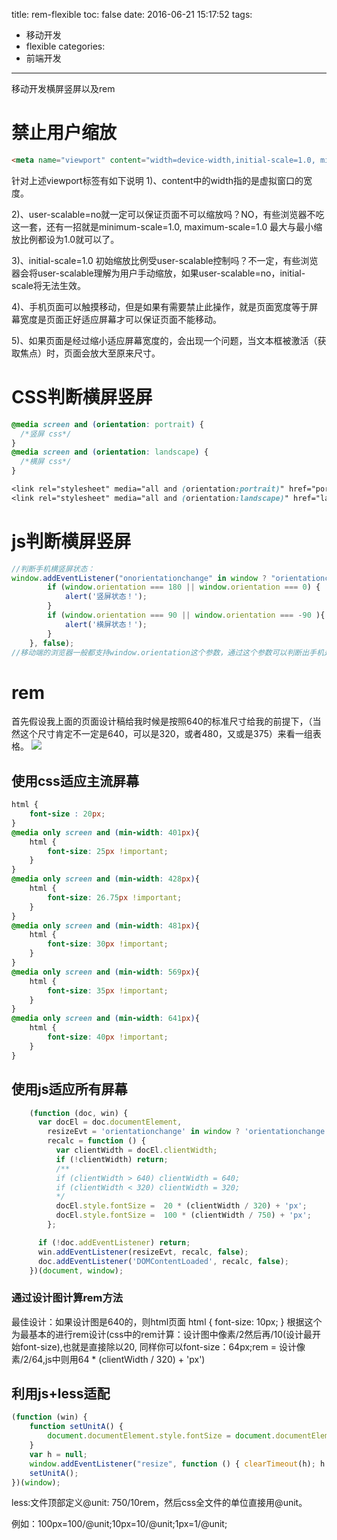 title: rem-flexible
toc: false
date: 2016-06-21 15:17:52
tags:
  - 移动开发
  - flexible
categories:
  - 前端开发
---

移动开发横屏竖屏以及rem
<!--more-->

# 禁止用户缩放

```html
<meta name="viewport" content="width=device-width,initial-scale=1.0, minimum-scale=1.0, maximum-scale=1.0, user-scalable=no"/>
```
针对上述viewport标签有如下说明
1)、content中的width指的是虚拟窗口的宽度。

2)、user-scalable=no就一定可以保证页面不可以缩放吗？NO，有些浏览器不吃这一套，还有一招就是minimum-scale=1.0, maximum-scale=1.0 最大与最小缩放比例都设为1.0就可以了。

3)、initial-scale=1.0 初始缩放比例受user-scalable控制吗？不一定，有些浏览器会将user-scalable理解为用户手动缩放，如果user-scalable=no，initial-scale将无法生效。

4)、手机页面可以触摸移动，但是如果有需要禁止此操作，就是页面宽度等于屏幕宽度是页面正好适应屏幕才可以保证页面不能移动。

5)、如果页面是经过缩小适应屏幕宽度的，会出现一个问题，当文本框被激活（获取焦点）时，页面会放大至原来尺寸。

# CSS判断横屏竖屏

```css
@media screen and (orientation: portrait) {
  /*竖屏 css*/
}
@media screen and (orientation: landscape) {
  /*横屏 css*/
}

<link rel="stylesheet" media="all and (orientation:portrait)" href="portrait.css">
<link rel="stylesheet" media="all and (orientation:landscape)" href="landscape.css">
```
# js判断横屏竖屏

```js
//判断手机横竖屏状态：
window.addEventListener("onorientationchange" in window ? "orientationchange" : "resize", function() {
        if (window.orientation === 180 || window.orientation === 0) {
            alert('竖屏状态！');
        }
        if (window.orientation === 90 || window.orientation === -90 ){
            alert('横屏状态！');
        }  
    }, false);
//移动端的浏览器一般都支持window.orientation这个参数，通过这个参数可以判断出手机是处在横屏还是竖屏状态。
```

# rem

首先假设我上面的页面设计稿给我时候是按照640的标准尺寸给我的前提下，（当然这个尺寸肯定不一定是640，可以是320，或者480，又或是375）来看一组表格。
![](rem-flexible/rem.jpeg)

## 使用css适应主流屏幕

```css
html {
    font-size : 20px;
}
@media only screen and (min-width: 401px){
    html {
        font-size: 25px !important;
    }
}
@media only screen and (min-width: 428px){
    html {
        font-size: 26.75px !important;
    }
}
@media only screen and (min-width: 481px){
    html {
        font-size: 30px !important;
    }
}
@media only screen and (min-width: 569px){
    html {
        font-size: 35px !important;
    }
}
@media only screen and (min-width: 641px){
    html {
        font-size: 40px !important;
    }
}
```
## 使用js适应所有屏幕

```js
    (function (doc, win) {
      var docEl = doc.documentElement,
        resizeEvt = 'orientationchange' in window ? 'orientationchange' : 'resize',
        recalc = function () {
          var clientWidth = docEl.clientWidth;
          if (!clientWidth) return;
          /** 
          if (clientWidth > 640) clientWidth = 640;
          if (clientWidth < 320) clientWidth = 320;
          */
          docEl.style.fontSize =  20 * (clientWidth / 320) + 'px';
          docEl.style.fontSize =  100 * (clientWidth / 750) + 'px';
        };

      if (!doc.addEventListener) return;
      win.addEventListener(resizeEvt, recalc, false);
      doc.addEventListener('DOMContentLoaded', recalc, false);
    })(document, window);
```

###  通过设计图计算rem方法

最佳设计：如果设计图是640的，则html页面  html {
      font-size: 10px;
  }
根据这个为最基本的进行rem设计(css中的rem计算：设计图中像素/2然后再/10(设计最开始font-size),也就是直接除以20, 同样你可以font-size：64px;rem = 设计像素/2/64,js中则用64 * (clientWidth / 320) + 'px')

## 利用js+less适配
```javascript
(function (win) {
    function setUnitA() {
        document.documentElement.style.fontSize = document.documentElement.clientWidth / 10 + "px";
    }
    var h = null;
    window.addEventListener("resize", function () { clearTimeout(h); h = setTimeout(setUnitA, 300); }, false);
    setUnitA();
})(window);
```
less:文件顶部定义@unit: 750/10rem，然后css全文件的单位直接用@unit。

例如：100px=100/@unit;10px=10/@unit;1px=1/@unit;
